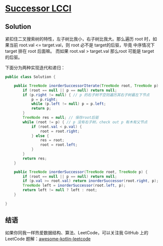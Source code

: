 # [Successor LCCI][title]

## Solution

紧扣住二叉搜索树的特性，左子树比我小，右子树比我大。那么遍历 root 时，如果当前 root.val <= target.val，则 root 必不是 target的后驱，毕竟 中序情况下 target 排在 root 后面嘛。
而如果 root.val > target.val 那么root 可能是 target 的后驱。

下面分为两种实现迭代和递归：

```java
public class Solution {

    public TreeNode inorderSuccessorIterate(TreeNode root, TreeNode p) {
        if (root == null || p == null) return null;
        if (p.right != null) { // p 的右子树不空则遍历其右子树最左下节点
            p = p.right;
            while (p.left != null) p = p.left;
            return p;
        }
        TreeNode res = null; // 保存root后驱
        while (root != p) { // p 没有右子树，check out p 有木有父节点
            if (root.val < p.val) {
                root = root.right;
            } else {
                res = root;
                root = root.left;
            }
        }
        return res;
    }

    public TreeNode inorderSuccessor(TreeNode root, TreeNode p) {
        if (root == null || p == null) return null;
        if (p.val >= root.val) return inorderSuccessor(root.right, p); // 加上等号表示找到 p 后再遍历其右子树最左下的节点
        TreeNode left = inorderSuccessor(root.left, p);
        return left != null ? left : root;
    }
    
}


```


## 结语

如果你同我一样热爱数据结构、算法、LeetCode，可以关注我 GitHub 上的 LeetCode 题解：[awesome-kotlin-leetcode][akl]



[title]: https://leetcode-cn.com/problems/successor-lcci/
[akl]: https://github.com/NightXLT/awesome-kotlin-leetcode
